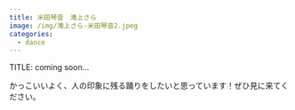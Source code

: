 ```yaml
---
title: 米田琴音　滝上さら
image: /img/滝上さら-米田琴音2.jpeg
categories:
  - dance
---
```

TITLE: coming soon...

かっこいいよく、人の印象に残る踊りをしたいと思っています！ぜひ見に来てください。

